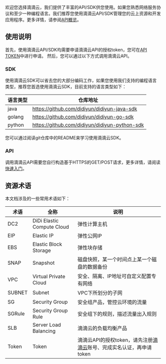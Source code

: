 
欢迎您选择滴滴云，我们提供了丰富的API/SDK供您使用。如果您熟悉网络服务协议和至少一种编程语言。我们推荐您使用滴滴云API/SDK管理您的云上资源和开发应用程序。更多详情，请参阅[API概览](/static/docs-content/products/API概览.md)。

## 使用说明
首先，使用滴滴云API/SDK均需要申请滴滴云API的授权token，您可在[API TOKEN](https://app.didiyun.com/#/api/authtoken)中进行申请。
然后，您可以通过以下方式调用滴滴云API。

### SDK
使用滴滴云SDK可以省去您的大部分编码工作，如果您使用我们支持的编程语言类型，推荐您首选使用滴滴云SDK，目前支持的语言类型如下：

|语言类型 |仓库地址  | 
|-----| ---- |
|java |https://github.com/didiyun/didiyun-java-sdk |
|golang |https://github.com/didiyun/didiyun-go-sdk | 
|python |https://github.com/didiyun/didiyun-python-sdk |

您可以通过阅读git仓库中的README来学习使用滴滴云SDK。

### API
调用滴滴云API需要您自行构造基于HTTPS的GET/POST请求，更多详情，请阅读[快速入门](/static/docs-content/products/快速入门/概述.md)。

## 资源术语
本文档涉及的一些常用术语如下：

|术语 | 全称  |说明 |
|-----|------|-----|
|DC2 |DiDi Elastic Compute Cloud |弹性计算主机 | 
|EIP |Elastic IP | 弹性公网IP |
|EBS |Elastic Block Storage | 弹性块存储 |
|SNAP | Snapshot | 磁盘快照，某一个时间点上某一个磁盘的数据备份 |
|VPC | Virtual Private Cloud | 安全、隔离、IP地址可自定义配置专有网络 |
|SUBNET | Subnet | VPC下所划分的子网 |
|SG | Security Group | 安全组产品，管控云环境的流量 |
|SGRule | Security Group Rule | 安全组下的规则，描述流量出入规则 |
|SLB | Server Load Balancing | 滴滴云的负载均衡产品 |
|Token | Token | 滴滴云API的授权token，请先注册[滴滴云](https://www.didiyun.com)账号、完成实名认证，再申请token |